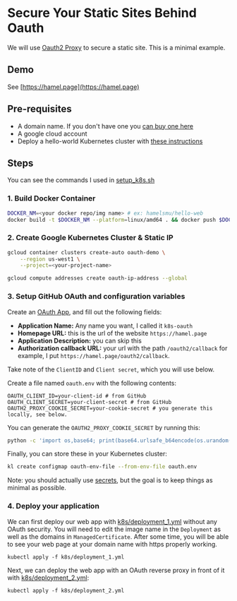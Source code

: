 # Secure Your Static Sites Behind Oauth

We will use [Oauth2 Proxy](https://oauth2-proxy.github.io/oauth2-proxy/docs/configuration/overview) to secure a static site.  This is a minimal example.

## Demo

See [https://hamel.page](https://hamel.page)


## Pre-requisites

- A domain name.  If you don't have one you [can buy one here](https://domains.google.com/)
- A google cloud account
- Deploy a hello-world Kubernetes cluster with [these instructions](https://cloud.google.com/kubernetes-engine/docs/deploy-app-cluster)

## Steps

You can see the commands I used in [setup_k8s.sh](./setup_k8s.sh)

### 1. Build Docker Container

```bash
DOCKER_NM=<your docker repo/img name> # ex: hamelsmu/hello-web
docker build -t $DOCKER_NM --platform=linux/amd64 . && docker push $DOCKER_NM
```

### 2. Create Google Kubernetes Cluster & Static IP

```bash
gcloud container clusters create-auto oauth-demo \
    --region us-west1 \
    --project=<your-project-name>

gcloud compute addresses create oauth-ip-address --global
```

### 3. Setup GitHub OAuth and configuration variables 

Create an [OAuth App](https://github.com/settings/applications/new), and fill out the following fields:

- **Application Name:** Any name you want, I called it `k8s-oauth`
- **Homepage URL:** this is the url of the website `https://hamel.page`
- **Application Description:** you can skip this
- **Authorization callback URL:** your url with the path `/oauth2/callback` for example, I put `https://hamel.page/oauth2/callback`.

Take note of the `ClientID` and `Client secret`, which you will use below.

Create a file named `oauth.env` with the following contents:

```text
OAUTH_CLIENT_ID=your-client-id # from GitHub
OAUTH_CLIENT_SECRET=your-client-secret # from GitHub
OAUTH2_PROXY_COOKIE_SECRET=your-cookie-secret # you generate this locally, see below.
```

You can generate the `OAUTH2_PROXY_COOKIE_SECRET` by running this:

```bash
python -c 'import os,base64; print(base64.urlsafe_b64encode(os.urandom(32)).decode())'
```

Finally, you can store these in your Kubernetes cluster:

```bash
kl create configmap oauth-env-file --from-env-file oauth.env
```

Note: you should actually use [secrets](https://kubernetes.io/docs/concepts/configuration/secret/), but the goal is to keep things as minimal as possible.

### 4. Deploy your application

We can first deploy our web app with [k8s/deployment_1.yml](./k8s/deployment_1.yml) without any OAuth security.  You will need to edit the image name in the `Deployment` as well as the domains in `ManagedCertificate`.  After some time, you will be able to see your web page at your domain name with https properly working.

```
kubectl apply -f k8s/deployment_1.yml
```

Next, we can deploy the web app with an OAuth reverse proxy in front of it with [k8s/deployment_2.yml](./k8s/deployment_2.yml):

```
kubectl apply -f k8s/deployment_2.yml
```
